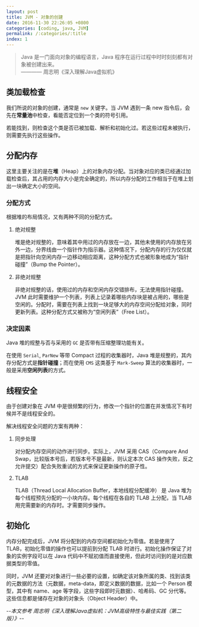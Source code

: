 ```yaml
---
layout: post
title: JVM - 对象的创建
date: 2016-11-30 22:26:05 +0800
categories: [coding, java, JVM]
permalink: /:categories/:title
index: 1
---
```


>Java 是一门面向对象的编程语言，Java 程序在运行过程中时时刻刻都有对象被创建出来。  
>———— 周志明《深入理解Java虚拟机》

## 类加载检查

我们所说的对象的创建，通常是 `new` 关键字。当 JVM 遇到一条 new 指令后，会先在**常量池**中检查，看能否定位到一个类的符号引用。

若能找到，则检查这个类是否已被加载、解析和初始化过。若这些过程未被执行，则需要先执行这些操作。

## 分配内存

这里主要关注的是在**堆**（Heap）上的对象内存分配。当对象对应的类已经通过加载检查后，其占用的内存大小是完全确定的，所以内存分配的工作相当于在堆上划出一块确定大小的空间。

### 分配方式

根据堆的布局情况，又有两种不同的分配方式。

1. 绝对规整

	堆是绝对规整的，意味着其中用过的内存放在一边，其他未使用的内存放在另外一边，分界线由一个指针作为指示器。这种情况下，分配内存的行为仅仅就是把指针向空闲内存一边移动相应距离，这种分配方式也被形象地成为“指针碰撞”（Bump the Pointer）。

2. 非绝对规整

	非绝对规整的话，使用过的内存和空闲内存交错排布，无法使用指针碰撞。JVM 此时需要维护一个列表，列表上记录着哪些内存块是被占用的，哪些是空闲的。分配时，需要在列表上找到一块足够大的内存空间分配给对象，同时更新列表。这种分配方式又被称为“空闲列表”（Free List）。

### 决定因素

Java 堆的规整与否与采用的 `GC` 是否带有压缩整理功能有关。

在使用 `Serial`, `ParNew` 等带 Compact 过程的收集器时，Java 堆是规整的，其内存分配方式是**指针碰撞**；而在使用 `CMS` 这类基于 `Mark-Sweep` 算法的收集器时，一般是采用**空闲列表**的方式。

## 线程安全
由于创建对象在 JVM 中是很频繁的行为，修改一个指针的位置在并发情况下有时候并不是线程安全的。

解决线程安全问题的方案有两种：

1. 同步处理

	对分配内存空间的动作进行同步。实际上，JVM 采用 CAS（Compare And Swap，比较版本号后，若版本号不是最新，则认定本次 CAS 操作失败，反之允许提交）配合失败重试的方式来保证更新操作的原子性。

2. TLAB

	TLAB（Thread Local Allocation Buffer，本地线程分配缓冲） 是 Java 堆为每个线程预先分配的一小块内存。每个线程在各自的 TLAB 上分配，当 TLAB 用完需要新的内存时。才需要同步操作。

## 初始化

内存分配完成后，JVM 将分配到的内存空间都初始化为零值。若是使用了 TLAB，初始化零值的操作也可以提前到分配 TLAB 时进行。初始化操作保证了对象的实例字段可以在 Java 代码中不赋初值而直接使用，但此时访问到的是对应数据类型的零值。

同时，JVM 还要对对象进行一些必要的设置，如确定该对象所属的类、找到该类的元数据的方法（元数据，meta-data，即定义数据的数据，比如一个 Person 模型，其中有 name、age 等字段，这些字段即时元数据）、哈希码、GC 分代等。这些信息都是储存在对象的对象头（Object Header）中。  


*--本文参考 周志明《深入理解Java虚拟机：JVM高级特性与最佳实践（第二版）》--*


